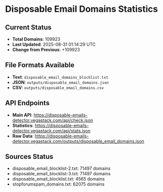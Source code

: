 # Disposable Email Domains Statistics

## Current Status
- **Total Domains**: 109923
- **Last Updated**: 2025-08-31 01:14:29 UTC
- **Change from Previous**: +109923

## File Formats Available
- **Text**: `disposable_email_domains_blocklist.txt`
- **JSON**: `outputs/disposable_email_domains.json`
- **CSV**: `outputs/disposable_email_domains.csv`

## API Endpoints
- **Main API**: https://disposable-emails-detector.vegastack.com/api/check.json
- **Statistics**: https://disposable-emails-detector.vegastack.com/api/stats.json
- **Raw Data**: https://disposable-emails-detector.vegastack.com/outputs/disposable_email_domains.json

## Sources Status
- disposable_email_blocklist-2.txt: 71497 domains
- disposable_email_blocklist-3.txt: 71497 domains
- disposable_email_blocklist.txt: 4565 domains
- stopforumspam_domains.txt: 62075 domains

